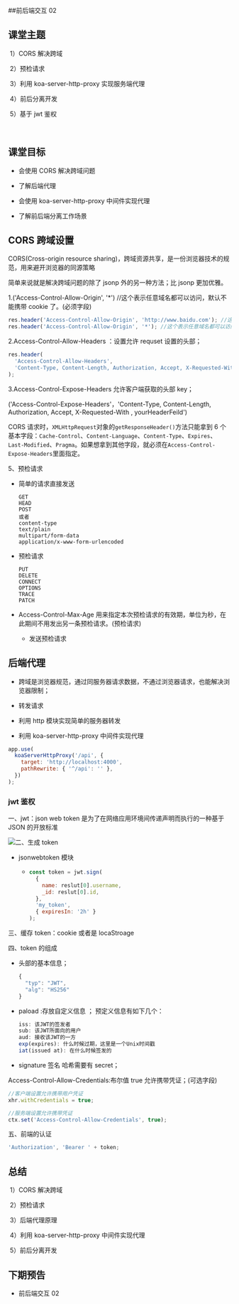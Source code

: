 ##前后端交互 02

## 课堂主题

​ 1）CORS 解决跨域

​ 2）预检请求

​ 3）利用 koa-server-http-proxy 实现服务端代理

​ 4）前后分离开发

​ 5）基于 jwt 鉴权

​

## 课堂目标

- 会使用 CORS 解决跨域问题

- 了解后端代理

- 会使用 koa-server-http-proxy 中间件实现代理

- 了解前后端分离工作场景

## CORS 跨域设置

CORS(Cross-origin resource sharing)，跨域资源共享，是一份浏览器技术的规范，用来避开浏览器的同源策略

简单来说就是解决跨域问题的除了 jsonp 外的另一种方法；比 jsonp 更加优雅。

1.('Access-Control-Allow-Origin', '\*') //这个表示任意域名都可以访问，默认不能携带 cookie 了。(必须字段)

```js
res.header('Access-Control-Allow-Origin', 'http://www.baidu.com'); //这样写，只有www.baidu.com 可以访问。
res.header('Access-Control-Allow-Origin', '*'); //这个表示任意域名都可以访问。
```

2.Access-Control-Allow-Headers ：设置允许 requset 设置的头部；

```js
res.header(
  'Access-Control-Allow-Headers',
  'Content-Type, Content-Length, Authorization, Accept, X-Requested-With , yourHeaderFeild'
);
```

3.Access-Control-Expose-Headers 允许客户端获取的头部 key；

('Access-Control-Expose-Headers'，'Content-Type, Content-Length, Authorization, Accept, X-Requested-With , yourHeaderFeild')

CORS 请求时，`XMLHttpRequest`对象的`getResponseHeader()`方法只能拿到 6 个基本字段：`Cache-Control`、`Content-Language`、`Content-Type`、`Expires`、`Last-Modified`、`Pragma`。如果想拿到其他字段，就必须在`Access-Control-Expose-Headers`里面指定。

5、预检请求

- 简单的请求直接发送

  ```
  GET
  HEAD
  POST
  或者
  content-type
  text/plain
  multipart/form-data
  application/x-www-form-urlencoded
  ```

- 预检请求

  ```
  PUT
  DELETE
  CONNECT
  OPTIONS
  TRACE
  PATCH
  ```

- Access-Control-Max-Age 用来指定本次预检请求的有效期，单位为秒，在此期间不用发出另一条预检请求。(预检请求)

  - 发送预检请求

## 后端代理

- 跨域是浏览器规范，通过同服务器请求数据，不通过浏览器请求，也能解决浏览器限制；
- 转发请求
- 利用 http 模块实现简单的服务器转发

- 利用 koa-server-http-proxy 中间件实现代理

```js
app.use(
  koaServerHttpProxy('/api', {
    target: 'http://localhost:4000',
    pathRewrite: { '^/api': '' },
  })
);
```

### jwt 鉴权

一、jwt：json web token 是为了在网络应用环境间传递声明而执行的一种基于 JSON 的开放标准

<img src='assets/img.PNG'/>二、生成 token

- jsonwebtoken 模块

  - ```js
    const token = jwt.sign(
      {
        name: reslut[0].username,
        _id: reslut[0].id,
      },
      'my_token',
      { expiresIn: '2h' }
    );
    ```

三、缓存 token：cookie 或者是 locaStroage

四、token 的组成

- 头部的基本信息；

  ```js
  {
    "typ": "JWT",
    "alg": "HS256"
  }
  ```

- paload :存放自定义信息 ； 预定义信息有如下几个：

  ```js
  iss: 该JWT的签发者
  sub: 该JWT所面向的用户
  aud: 接收该JWT的一方
  exp(expires): 什么时候过期，这里是一个Unix时间戳
  iat(issued at): 在什么时候签发的
  ```

- signature 签名 哈希需要有 secret；

Access-Control-Allow-Credentials:布尔值 true 允许携带凭证；(可选字段)

```js
//客户端设置允许携带用户凭证
xhr.withCredentials = true;

//服务端设置允许携带凭证
ctx.set('Access-Control-Allow-Credentials', true);
```

五、前端的认证

```js
'Authorization', 'Bearer ' + token;
```

## 总结

​ 1）CORS 解决跨域

​ 2）预检请求

​ 3）后端代理原理

​ 4）利用 koa-server-http-proxy 中间件实现代理

​ 5）前后分离开发

## 下期预告

- 前后端交互 02
